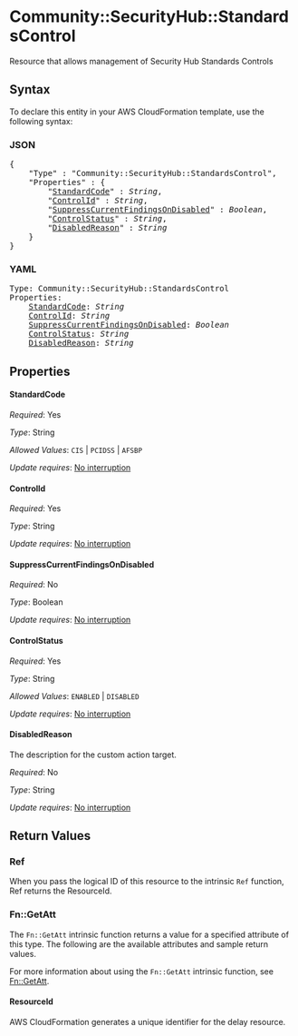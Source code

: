 # Community::SecurityHub::StandardsControl

Resource that allows  management of Security Hub Standards Controls

## Syntax

To declare this entity in your AWS CloudFormation template, use the following syntax:

### JSON

<pre>
{
    "Type" : "Community::SecurityHub::StandardsControl",
    "Properties" : {
        "<a href="#standardcode" title="StandardCode">StandardCode</a>" : <i>String</i>,
        "<a href="#controlid" title="ControlId">ControlId</a>" : <i>String</i>,
        "<a href="#suppresscurrentfindingsondisabled" title="SuppressCurrentFindingsOnDisabled">SuppressCurrentFindingsOnDisabled</a>" : <i>Boolean</i>,
        "<a href="#controlstatus" title="ControlStatus">ControlStatus</a>" : <i>String</i>,
        "<a href="#disabledreason" title="DisabledReason">DisabledReason</a>" : <i>String</i>
    }
}
</pre>

### YAML

<pre>
Type: Community::SecurityHub::StandardsControl
Properties:
    <a href="#standardcode" title="StandardCode">StandardCode</a>: <i>String</i>
    <a href="#controlid" title="ControlId">ControlId</a>: <i>String</i>
    <a href="#suppresscurrentfindingsondisabled" title="SuppressCurrentFindingsOnDisabled">SuppressCurrentFindingsOnDisabled</a>: <i>Boolean</i>
    <a href="#controlstatus" title="ControlStatus">ControlStatus</a>: <i>String</i>
    <a href="#disabledreason" title="DisabledReason">DisabledReason</a>: <i>String</i>
</pre>

## Properties

#### StandardCode

_Required_: Yes

_Type_: String

_Allowed Values_: <code>CIS</code> | <code>PCIDSS</code> | <code>AFSBP</code>

_Update requires_: [No interruption](https://docs.aws.amazon.com/AWSCloudFormation/latest/UserGuide/using-cfn-updating-stacks-update-behaviors.html#update-no-interrupt)

#### ControlId

_Required_: Yes

_Type_: String

_Update requires_: [No interruption](https://docs.aws.amazon.com/AWSCloudFormation/latest/UserGuide/using-cfn-updating-stacks-update-behaviors.html#update-no-interrupt)

#### SuppressCurrentFindingsOnDisabled

_Required_: No

_Type_: Boolean

_Update requires_: [No interruption](https://docs.aws.amazon.com/AWSCloudFormation/latest/UserGuide/using-cfn-updating-stacks-update-behaviors.html#update-no-interrupt)

#### ControlStatus

_Required_: Yes

_Type_: String

_Allowed Values_: <code>ENABLED</code> | <code>DISABLED</code>

_Update requires_: [No interruption](https://docs.aws.amazon.com/AWSCloudFormation/latest/UserGuide/using-cfn-updating-stacks-update-behaviors.html#update-no-interrupt)

#### DisabledReason

The description for the custom action target.

_Required_: No

_Type_: String

_Update requires_: [No interruption](https://docs.aws.amazon.com/AWSCloudFormation/latest/UserGuide/using-cfn-updating-stacks-update-behaviors.html#update-no-interrupt)

## Return Values

### Ref

When you pass the logical ID of this resource to the intrinsic `Ref` function, Ref returns the ResourceId.

### Fn::GetAtt

The `Fn::GetAtt` intrinsic function returns a value for a specified attribute of this type. The following are the available attributes and sample return values.

For more information about using the `Fn::GetAtt` intrinsic function, see [Fn::GetAtt](https://docs.aws.amazon.com/AWSCloudFormation/latest/UserGuide/intrinsic-function-reference-getatt.html).

#### ResourceId

AWS CloudFormation generates a unique identifier for the delay resource.

